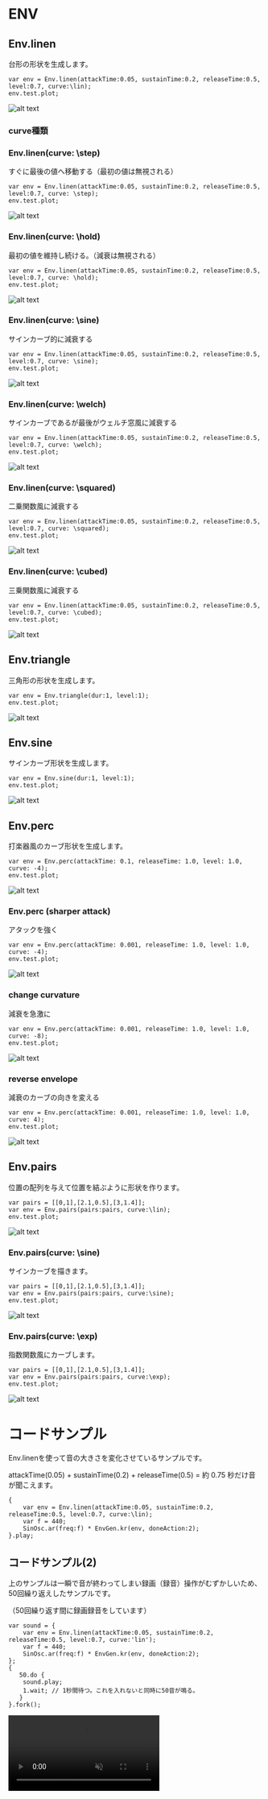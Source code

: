 # ENV

## Env.linen

台形の形状を生成します。

```superCollider
var env = Env.linen(attackTime:0.05, sustainTime:0.2, releaseTime:0.5, level:0.7, curve:\lin);
env.test.plot;
```
![alt text](./env_linen_plot.png)

### curve種類 

### Env.linen(curve: \step)

すぐに最後の値へ移動する（最初の値は無視される）
```superCollider
var env = Env.linen(attackTime:0.05, sustainTime:0.2, releaseTime:0.5, level:0.7, curve: \step);
env.test.plot;
```
![alt text](./env_linen_plot_step.png)

### Env.linen(curve: \hold)

最初の値を維持し続ける。（減衰は無視される）

```superCollider
var env = Env.linen(attackTime:0.05, sustainTime:0.2, releaseTime:0.5, level:0.7, curve: \hold);
env.test.plot;
```
![alt text](./env_linen_plot_hold.png)

### Env.linen(curve: \sine)

サインカーブ的に減衰する

```superCollider
var env = Env.linen(attackTime:0.05, sustainTime:0.2, releaseTime:0.5, level:0.7, curve: \sine);
env.test.plot;
```
![alt text](./env_linen_plot_sine.png)

### Env.linen(curve: \welch)

サインカーブであるが最後がウェルチ窓風に減衰する

```superCollider
var env = Env.linen(attackTime:0.05, sustainTime:0.2, releaseTime:0.5, level:0.7, curve: \welch);
env.test.plot;
```
![alt text](./env_linen_plot_welch.png)

### Env.linen(curve: \squared)

二乗関数風に減衰する

```superCollider
var env = Env.linen(attackTime:0.05, sustainTime:0.2, releaseTime:0.5, level:0.7, curve: \squared);
env.test.plot;
```
![alt text](./env_linen_plot_squared.png)

### Env.linen(curve: \cubed)

三乗関数風に減衰する

```superCollider
var env = Env.linen(attackTime:0.05, sustainTime:0.2, releaseTime:0.5, level:0.7, curve: \cubed);
env.test.plot;
```
![alt text](./env_linen_plot_cubed.png)


## Env.triangle
三角形の形状を生成します。

```superCollider
var env = Env.triangle(dur:1, level:1);
env.test.plot;
```
![alt text](./env_triangle_plot.png)

## Env.sine
サインカーブ形状を生成します。

```superCollider
var env = Env.sine(dur:1, level:1);
env.test.plot;
```
![alt text](./env_sine_plot.png)

## Env.perc 
打楽器風のカーブ形状を生成します。

```superCollider
var env = Env.perc(attackTime: 0.1, releaseTime: 1.0, level: 1.0, curve: -4);
env.test.plot;
```
![alt text](./env_perc_plot.png)

### Env.perc (sharper attack)

アタックを強く

```superCollider
var env = Env.perc(attackTime: 0.001, releaseTime: 1.0, level: 1.0, curve: -4);
env.test.plot;
```
![alt text](./env_perc_plot_sharperAttack.png)

### change curvature

減衰を急激に

```superCollider
var env = Env.perc(attackTime: 0.001, releaseTime: 1.0, level: 1.0, curve: -8);
env.test.plot;
```
![alt text](./env_perc_plot_sharperAttackCurveChange.png)

### reverse envelope

減衰のカーブの向きを変える

```superCollider
var env = Env.perc(attackTime: 0.001, releaseTime: 1.0, level: 1.0, curve: 4);
env.test.plot;
```
![alt text](./env_perc_plot_sharperAttackReverseCurve.png)

## Env.pairs

位置の配列を与えて位置を結ぶように形状を作ります。

```superCollider
var pairs = [[0,1],[2.1,0.5],[3,1.4]]; 
var env = Env.pairs(pairs:pairs, curve:\lin);
env.test.plot;
```
![alt text](./env_pairs_plot.png)

### Env.pairs(curve: \sine)

サインカーブを描きます。

```superCollider
var pairs = [[0,1],[2.1,0.5],[3,1.4]]; 
var env = Env.pairs(pairs:pairs, curve:\sine);
env.test.plot;
```
![alt text](./env_pairs_plot_sine.png)

### Env.pairs(curve: \exp)

指数関数風にカーブします。

```superCollider
var pairs = [[0,1],[2.1,0.5],[3,1.4]]; 
var env = Env.pairs(pairs:pairs, curve:\exp);
env.test.plot;
```
![alt text](./env_pairs_plot_exp.png)


# コードサンプル

Env.linenを使って音の大きさを変化させているサンプルです。

attackTime(0.05) + sustainTime(0.2) + releaseTime(0.5) = 約 0.75 秒だけ音が聞こえます。

```superCollider
{
	var env = Env.linen(attackTime:0.05, sustainTime:0.2, releaseTime:0.5, level:0.7, curve:\lin);
	var f = 440;
	SinOsc.ar(freq:f) * EnvGen.kr(env, doneAction:2);
}.play;
```
## コードサンプル(2)
上のサンプルは一瞬で音が終わってしまい録画（録音）操作がむずかしいため、50回繰り返えしたサンプルです。

（50回繰り返す間に録画録音をしています）

```superCollider
var sound = {
	var env = Env.linen(attackTime:0.05, sustainTime:0.2, releaseTime:0.5, level:0.7, curve:'lin');
	var f = 440;
	SinOsc.ar(freq:f) * EnvGen.kr(env, doneAction:2);
};
{
   50.do {
	sound.play;
	1.wait; // 1秒間待つ。これを入れないと同時に50音が鳴る。
   }
}.fork();

```
<div><video controls src="https://amami-harhid.github.io/superColliderMovies/env/CodeSampleSinOscAndEnv.mp4" muted="false"></video></div>